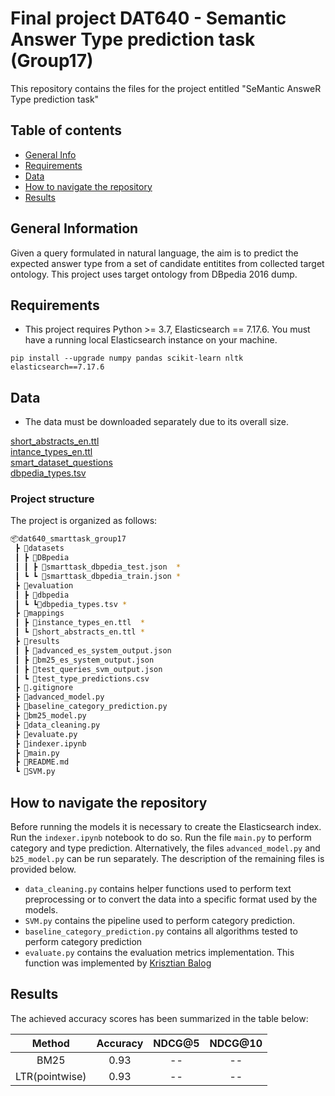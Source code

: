 # Final project DAT640 - Semantic Answer Type prediction task (Group17)

This repository contains the files for the project entitled "SeMantic AnsweR Type prediction task"

## Table of contents


* [General Info](#general-information)
* [Requirements](#requiements)
* [Data](#data)
* [How to navigate the repository](#how-to-navigate-the-repository)
* [Results](#results)



## General Information

Given a query formulated in natural language, the aim is to predict the expected answer type from a set of candidate entitites from collected target ontology. 
This project uses target ontology from DBpedia 2016 dump.


## Requirements

- This project requires Python >= 3.7, Elasticsearch == 7.17.6. You must have a running local Elasticsearch instance on your machine.

```
pip install --upgrade numpy pandas scikit-learn nltk elasticsearch==7.17.6
```

## Data 

- The data must be downloaded separately due to its overall size.

[short_abstracts_en.ttl](http://downloads.dbpedia.org/2016-10/core/short_abstracts_en.ttl.bz2)</br>
[intance_types_en.ttl](http://downloads.dbpedia.org/2016-10/core/instance_types_en.ttl.bz2)</br>
[smart_dataset_questions](https://github.com/smart-task/smart-dataset/tree/master/datasets/DBpedia)</br>
[dbpedia_types.tsv](https://github.com/smart-task/smart-dataset/tree/master/evaluation/dbpedia)</br>

### Project structure

The project is organized as follows:

``` sh
📦dat640_smarttask_group17
 ┣ 📂datasets
 ┃ ┣ 📂DBpedia
 ┃ ┃ ┣ 📜smarttask_dbpedia_test.json  *
 ┃ ┗ ┗ 📜smarttask_dbpedia_train.json *
 ┣ 📂evaluation
 ┃ ┣ 📂dbpedia
 ┃ ┗ ┗📜dbpedia_types.tsv *
 ┣ 📂mappings
 ┃ ┣ 📜instance_types_en.ttl  *
 ┃ ┗ 📜short_abstracts_en.ttl *
 ┣ 📂results
 ┃ ┣ 📜advanced_es_system_output.json
 ┃ ┣ 📜bm25_es_system_output.json
 ┃ ┣ 📜test_queries_svm_output.json
 ┃ ┗ 📜test_type_predictions.csv
 ┣ 📜.gitignore
 ┣ 📜advanced_model.py
 ┣ 📜baseline_category_prediction.py
 ┣ 📜bm25_model.py
 ┣ 📜data_cleaning.py 
 ┣ 📜evaluate.py
 ┣ 📜indexer.ipynb
 ┣ 📜main.py
 ┣ 📜README.md
 ┗ 📜SVM.py

```

## How to navigate the repository

Before running the models it is necessary to create the Elasticsearch index. Run the `indexer.ipynb` notebook to do so. 
Run the file `main.py` to perform category and type prediction. Alternatively, the files `advanced_model.py` and `b25_model.py` can be run separately.
The description of the remaining files is provided below.

-  `data_cleaning.py` contains helper functions used to perform text preprocessing or to convert the data into a specific format used by the models.
-  `SVM.py` contains the pipeline used to perform category prediction.
-  `baseline_category_prediction.py` contains all algorithms tested to perform category prediction
-  `evaluate.py` contains the evaluation metrics implementation. This function was implemented by [Krisztian Balog](https://github.com/smart-task/smart-dataset/blob/master/evaluation/dbpedia/evaluate.py)

## Results

The achieved accuracy scores has been summarized in the table below:

|     Method      | Accuracy | NDCG@5 | NDCG@10 |
|:---------------:|:--------:|:------:|:-------:|
|    BM25         |   0.93   |   --   |    --   |
| LTR(pointwise)  |   0.93   |   --   |    --   |


